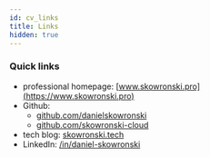 ```yaml
---
id: cv_links
title: Links
hidden: true
---
```


### Quick links

- professional homepage: [www.skowronski.pro](https://www.skowronski.pro)
- Github:
    - [github.com/danielskowronski](https://github.com/danielskowronski)
    - [github.com/skowronski-cloud](https://github.com/skowronski-cloud)
- tech blog: [skowronski.tech](https://skowronski.tech)
- LinkedIn: [/in/daniel-skowronski](https://linkedin.com/in/daniel-skowronski)
